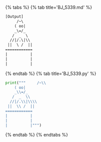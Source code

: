 {% tabs %}
{% tab title='BJ_5339.md' %}

```txt
[Output]
     /~\
    ( oo|
    _\=/_
   /  _  \
  //|/.\|\\
 ||  \ /  ||
============
|          |
|          |
|          |
```

{% endtab %}
{% tab title='BJ_5339.py' %}

```py
print("""     /~\\
    ( oo|
    _\\=/_
   /  _  \\
  //|/.\\|\\\\
 ||  \\ /  ||
============
|          |
|          |
|          |""")
```

{% endtab %}
{% endtabs %}